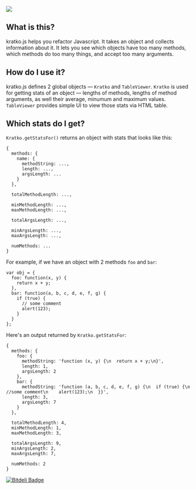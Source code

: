 <img src="http://dl.dropbox.com/u/822184/kratko_screenshot_1.png">

## What is this?

kratko.js helps you refactor Javascript. It takes an object and collects information about it. It lets you see which objects have too many methods, which methods do too many things, and accept too many arguments.

## How do I use it?

kratko.js defines 2 global objects — `Kratko` and `TableViewer`. `Kratko` is used for getting stats of an object — lengths of methods, lengths of method arguments, as well their average, minumum and maximum values. `TableViewer` provides simple UI to view those stats via HTML table.

## Which stats do I get?

`Kratko.getStatsFor()` returns an object with stats that looks like this:

    {
      methods: {
        name: {
          methodString: ...,
          length: ...,
          argsLength: ...
        }
      },
  
      totalMethodLength: ...,
  
      minMethodLength: ...,
      maxMethodLength: ...,
  
      totalArgsLength: ...,
  
      minArgsLength: ...,
      maxArgsLength: ...,
  
      numMethods: ...
    }

For example, if we have an object with 2 methods `foo` and `bar`:

    var obj = {
      foo: function(x, y) {
        return x + y;
      },
      bar: function(a, b, c, d, e, f, g) {
        if (true) {
          // some comment
          alert(123);
        }
      }
    };

Here's an output returned by `Kratko.getStatsFor`:

    {
      methods: {
        foo: {
          methodString: 'function (x, y) {\n  return x + y;\n}',
          length: 1,
          argsLength: 2
        },
        bar: {
          methodString: 'function (a, b, c, d, e, f, g) {\n  if (true) {\n    //some comment\n    alert(123);\n  }}',
          length: 3,
          argsLength: 7
        }
      },
      
      totalMethodLength: 4,
      minMethodLength: 1,
      maxMethodLength: 3,
      
      totalArgsLength: 9,
      minArgsLength: 2,
      maxArgsLength: 7,
      
      numMethods: 2
    }

[![Bitdeli Badge](https://d2weczhvl823v0.cloudfront.net/kangax/kratko.js/trend.png)](https://bitdeli.com/free "Bitdeli Badge")

